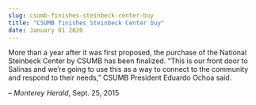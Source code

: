 ```yaml
---
slug: csumb-finishes-steinbeck-center-buy
title: "CSUMB finishes Steinbeck Center buy"
date: January 01 2020
---
```


 
<p>
  More than a year after it was first proposed, the purchase of the National
  Steinbeck Center by CSUMB has been finalized. “This is our front door to
  Salinas and we’re going to use this as a way to connect to the community and
  respond to their needs,” CSUMB President Eduardo Ochoa said.
</p>
<p>– <em>Monterey Herald</em>, Sept. 25, 2015</p>
 
